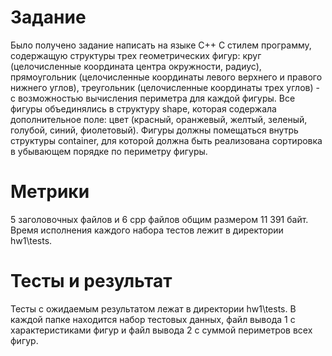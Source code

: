 # Задание 

Было получено задание написать на языке С++ С стилем программу, содержащую структуры трех геометрических фигур: круг (целочисленные координата центра окружности, радиус), прямоугольник (целочисленные координаты левого верхнего и правого нижнего углов), треугольник (целочисленные координаты трех углов) - с возможностью вычисления периметра для каждой фигуры. Все фигуры объединялись в структуру shape, которая содержала дополнительное поле: цвет (красный, оранжевый, желтый, зеленый, голубой, синий, фиолетовый). Фигуры должны помещаться внутрь структуры container, для которой должна быть реализована сортировка в убывающем порядке по периметру фигуры.

# Метрики 
5 заголовочных файлов и 6 cpp файлов общим размером 11 391 байт.
Время исполнения каждого набора тестов лежит в директории hw1\tests.

# Тесты и результат 

Тесты с ожидаемым результатом лежат в директории hw1\tests. В каждой папке находится набор тестовых данных, файл вывода 1 с характеристиками фигур и файл вывода 2 с суммой периметров всех фигур.


